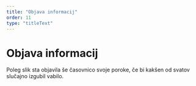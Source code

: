 ```yaml
---
title: "Objava informacij"
order: 11
type: "titleText"
---
```

# Objava informacij

Poleg slik sta objavila še časovnico svoje
poroke, če bi kakšen od svatov slučajno
izgubil vabilo.